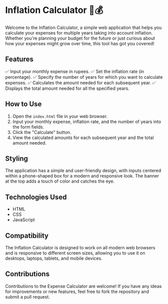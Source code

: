 # Inflation Calculator 📱💰

Welcome to the Inflation Calculator, a simple web application that helps you calculate your expenses for multiple years taking into account inflation. Whether you're planning your budget for the future or just curious about how your expenses might grow over time, this tool has got you covered!

## Features

✅ Input your monthly expense in rupees.
✅ Set the inflation rate (in percentage).
✅ Specify the number of years for which you want to calculate expenses.
✅ Calculates the amount needed for each subsequent year.
✅ Displays the total amount needed for all the specified years.

## How to Use

1. Open the `index.html` file in your web browser.
2. Input your monthly expense, inflation rate, and the number of years into the form fields.
3. Click the "Calculate" button.
4. View the calculated amounts for each subsequent year and the total amount needed.

## Styling

The application has a simple and user-friendly design, with inputs centered within a phone-shaped box for a modern and responsive look. The banner at the top adds a touch of color and catches the eye.

## Technologies Used

- HTML
- CSS
- JavaScript

## Compatibility

The Inflation Calculator is designed to work on all modern web browsers and is responsive to different screen sizes, allowing you to use it on desktops, laptops, tablets, and mobile devices.

## Contributions

Contributions to the Expense Calculator are welcome! If you have any ideas for improvements or new features, feel free to fork the repository and submit a pull request.


